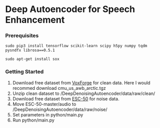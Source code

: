 # Deep Autoencoder for Speech Enhancement

### Prerequisites
`sudo pip3 install tensorflow scikit-learn scipy h5py numpy tqdm pysndfx librosa==0.5.1`

`sudo apt-get install sox`

### Getting Started

1. Download free dataset from [VoxForge](http://www.repository.voxforge1.org/downloads/SpeechCorpus/Trunk/Audio/Original/16kHz_16bit/) for clean data. Here I would recommed download cmu_us_awb_arctic.tgz
2. Unzip clean dataset to /DeepDenoisingAutoencoder/data/raw/clean/
3. Download free dataset from [ESC-50](https://github.com/karoldvl/ESC-50) for noise data.
4. Move ESC-50-master/audio to /DeepDenoisingAutoencoder/data/raw/noise/
5. Set parameters in python/main.py
6. Run python/main.py
